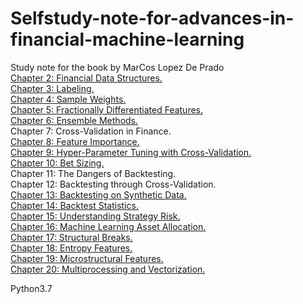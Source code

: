 # Selfstudy-note-for-advances-in-financial-machine-learning  
Study note for the book <Advances in Financial Machine Learning> by MarCos Lopez De Prado  
  [Chapter 2: Financial Data Structures.](chapter_2/)  
  [Chapter 3: Labeling.](chapter_3/)  
  [Chapter 4: Sample Weights.](chapter_4/)  
  [Chapter 5: Fractionally Differentiated Features.](chapter_5/)  
  [Chapter 6: Ensemble Methods.](chapter_6/)  
  Chapter 7: Cross-Validation in Finance.         
  [Chapter 8: Feature Importance.](chapter_8/)  
  [Chapter 9: Hyper-Parameter Tuning with Cross-Validation.](chapter_9/)  
  [Chapter 10: Bet Sizing.](chapter_10/)  
  Chapter 11: The Dangers of Backtesting.  
  Chapter 12: Backtesting through Cross-Validation.  
  [Chapter 13: Backtesting on Synthetic Data.](chapter_13/)  
  [Chapter 14: Backtest Statistics.](chapter_14/)  
  [Chapter 15: Understanding Strategy Risk.](chapter_15/)  
  [Chapter 16: Machine Learning Asset Allocation.](chapter_16/)  
  [Chapter 17: Structural Breaks.](chapter_17/)  
  [Chapter 18: Entropy Features.](chapter_18/)  
  [Chapter 19: Microstructural Features.](chapter_19/)  
  [Chapter 20: Multiprocessing and Vectorization.](chapter_20/)  
  
  
  
  
  

Python3.7
